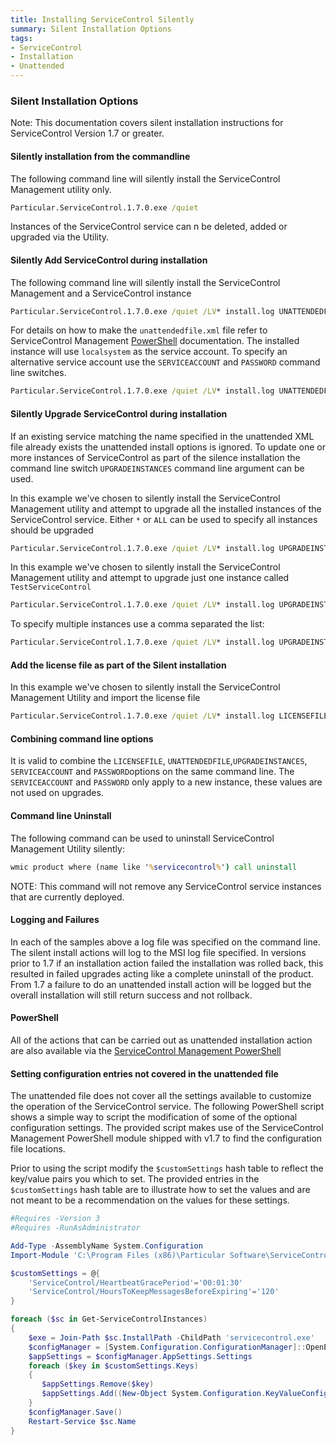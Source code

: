 ```yaml
---
title: Installing ServiceControl Silently
summary: Silent Installation Options
tags:
- ServiceControl
- Installation
- Unattended
---
```


### Silent Installation Options

Note:  This documentation covers silent installation instructions for ServiceControl Version 1.7 or greater.


#### Silently installation from the commandline

The following command line will silently install the ServiceControl Management utility only.

```bat
Particular.ServiceControl.1.7.0.exe /quiet
``` 

Instances of the ServiceControl service can n be deleted, added or upgraded via the Utility.


#### Silently Add ServiceControl during installation 

The following command line will silently install the ServiceControl Management and a ServiceControl instance

```bat
Particular.ServiceControl.1.7.0.exe /quiet /LV* install.log UNATTENDEDFILE=unattendfile.xml
```

For details on how to make the `unattendedfile.xml` file refer to ServiceControl Management [PowerShell](installation-powershell.md) documentation.
The installed instance will use `localsystem` as the service account. To specify an alternative service account use the `SERVICEACCOUNT` and `PASSWORD` command line switches.

```bat
Particular.ServiceControl.1.7.0.exe /quiet /LV* install.log UNATTENDEDFILE=unattendfile.xml SERVICEACCOUNT=MyServiceAccount PASSWORD=MyPassword
```


#### Silently Upgrade ServiceControl during installation

If an existing service matching the name specified in the unattended XML file already exists the unattended install options is ignored. 
To update one or more instances of ServiceControl as part of the silence installation the command line switch `UPGRADEINSTANCES` command line argument can be used. 
 

In this example we've chosen to silently install the ServiceControl Management utility and attempt to upgrade all the installed instances of the ServiceControl service. Either `*` or  `ALL` can be used to specify all instances should be upgraded


```bat
Particular.ServiceControl.1.7.0.exe /quiet /LV* install.log UPGRADEINSTANCES=ALL

``` 

In this example we've chosen to silently install the ServiceControl Management utility and attempt to upgrade just one instance called `TestServiceControl`

```bat
Particular.ServiceControl.1.7.0.exe /quiet /LV* install.log UPGRADEINSTANCES=TestServiceControl
``` 

To specify multiple instances use a comma separated the list: 

```bat
Particular.ServiceControl.1.7.0.exe /quiet /LV* install.log UPGRADEINSTANCES=TestServiceControl,ProdServiceControl 
``` 


#### Add the license file as part of the Silent installation

In this example we've chosen to silently install the ServiceControl Management Utility and import the license file

```bat
Particular.ServiceControl.1.7.0.exe /quiet /LV* install.log LICENSEFILE=license.xml
```


#### Combining command line options

It is valid to combine the `LICENSEFILE`, `UNATTENDEDFILE`,`UPGRADEINSTANCES`,  `SERVICEACCOUNT` and `PASSWORD`options on the same command line.
The `SERVICEACCOUNT` and `PASSWORD` only apply to a new instance, these values are not used on upgrades.


#### Command line Uninstall

The following command can be used to uninstall ServiceControl Management Utility silently:

```bat
wmic product where (name like '%servicecontrol%') call uninstall
```

NOTE: This command will not remove any ServiceControl service instances that are currently deployed.

 
#### Logging and Failures
In each of the samples above a log file was specified on the command line. The silent install actions will log to the MSI log file specified. In versions prior to 1.7 if an installation action failed the installation was rolled back, this resulted in failed upgrades acting like a complete uninstall of the product. From 1.7 a failure to do an unattended install action will be logged but the overall installation will still return success and not rollback.

#### PowerShell

All of the actions that can be carried out as unattended installation action are also available via the [ServiceControl Management PowerShell](installation-powershell.md)    


#### Setting configuration entries not covered in the unattended file

The unattended file does not cover all the settings available to customize the operation of the ServiceControl service.
The following PowerShell script shows a simple way to script the modification of some of the optional configuration settings. The provided script makes use of the ServiceControl Management PowerShell module shipped with v1.7 to find the configuration file locations.


Prior to using the script modify the `$customSettings` hash table to reflect the key/value pairs you which to set.
The provided entries in the `$customSettings` hash table are to illustrate how to set the values and are not meant to be a recommendation on the values for these settings.

```powershell
#Requires -Version 3
#Requires -RunAsAdministrator

Add-Type -AssemblyName System.Configuration
Import-Module 'C:\Program Files (x86)\Particular Software\ServiceControl Management\ServiceControlMgmt.psd1'

$customSettings = @{
    'ServiceControl/HeartbeatGracePeriod'='00:01:30'  
    'ServiceControl/HoursToKeepMessagesBeforeExpiring'='120' 
}

foreach ($sc in Get-ServiceControlInstances)
{
	$exe = Join-Path $sc.InstallPath -ChildPath 'servicecontrol.exe'
    $configManager = [System.Configuration.ConfigurationManager]::OpenExeConfiguration($exe)
	$appSettings = $configManager.AppSettings.Settings
	foreach ($key in $customSettings.Keys)
	{
	   $appSettings.Remove($key)
	   $appSettings.Add((New-Object System.Configuration.KeyValueConfigurationElement($key, $customSettings[$key])))
	}                 
	$configManager.Save()
	Restart-Service $sc.Name
}

```

